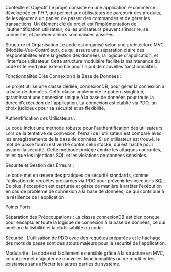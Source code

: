 Contexte et Objectif
Le projet consiste en une application e-commerce développée en PHP, qui permet aux utilisateurs de parcourir des produits, de les ajouter à un panier, de passer des commandes et de gérer les transactions. Un élément clé du projet est l'implémentation de l'authentification utilisateur, où les utilisateurs peuvent s'inscrire, se connecter, et accéder à leurs commandes passées.

Structure et Organisation
Le code est organisé selon une architecture MVC (Modèle-Vue-Contrôleur), ce qui assure une séparation claire des responsabilités entre la gestion des données, la logique d'application, et l'interface utilisateur. Cette structure modulaire facilite la maintenance du code et le rend plus extensible pour l'ajout de nouvelles fonctionnalités.

Fonctionnalités Clés
Connexion à la Base de Données :

Le projet utilise une classe dédiée, connexionDB, pour gérer la connexion à la base de données. Cette classe implémente le pattern singleton, garantissant une connexion unique à la base de données pour toute la durée d'exécution de l'application. La connexion est établie via PDO, un choix judicieux pour sa sécurité et sa flexibilité.


Authentification des Utilisateurs :

Le code inclut une méthode robuste pour l'authentification des utilisateurs. Lors de la tentative de connexion, l'email de l'utilisateur est comparé avec les enregistrements de la base de données. Si un utilisateur est trouvé, le mot de passe fourni est vérifié contre celui stocké, qui est haché pour assurer la sécurité. Cette méthode protège contre les attaques courantes, telles que les injections SQL et les violations de données sensibles.

Sécurité et Gestion des Erreurs :

Le code met en œuvre des pratiques de sécurité standards, comme l'utilisation de requêtes préparées via PDO pour prévenir les injections SQL. De plus, l'exception est capturée et gérée de manière à arrêter l'exécution en cas de problème de connexion à la base de données, ce qui contribue à la résilience de l'application.


Points Forts:

Séparation des Préoccupations : La classe connexionDB est bien conçue pour encapsuler toute la logique de connexion à la base de données, ce qui améliore la lisibilité et la réutilisabilité du code.

Sécurité : L'utilisation de PDO avec des requêtes préparées et le hachage des mots de passe sont des atouts majeurs pour la sécurité de l'application.

Modularité : Le code est facilement extensible grâce à la structure en MVC, ce qui permet d'ajouter de nouvelles fonctionnalités ou de modifier les existantes sans affecter les autres parties du système.

